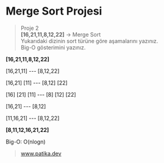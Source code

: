 # Merge Sort Projesi

>Proje 2 <br/>
**[16,21,11,8,12,22]** -> Merge Sort <br/>
Yukarıdaki dizinin sort türüne göre aşamalarını yazınız.<br/>
Big-O gösterimini yazınız.

 **[16,21,11,8,12,22]**

[16,21,11]   ---   [8,12,22]

[16,21] [11] ---  [8,12] [22]

[16] [21] [11] --- [8] [12] [22]

[16,21]        --- [8,12]

[11,16,21]   ---   [8,12,22]

**[8,11,12,16,21,22]** 

Big-O: O(nlogn)

>www.patika.dev
